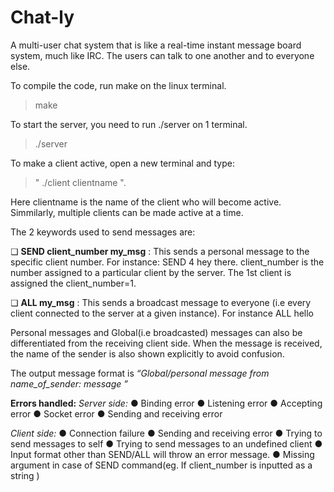 # Chat-ly


A multi-user chat system that is like a real-time instant message board system, much like IRC. The users can talk to one another and to everyone else. 

To compile the code, run make on the linux terminal.
>make

To start the server, you need to run ./server on 1 terminal. 
>./server

To make a client active, open a new terminal and type:
>" ./client clientname ".

Here clientname is the name of the client who will become active. Simmilarly, multiple clients can be made active at a time.


The 2 keywords used to send messages are:

❏ **SEND client_number my_msg** : This sends a personal message to the specific client number. For instance: SEND 4 hey there. client_number is the number assigned to a particular client by the server. The 1st client is assigned the client_number=1.

❏ **ALL my_msg** : This sends a broadcast message to everyone (i.e every client connected to the server at a given instance). For instance ALL hello


Personal messages and Global(i.e broadcasted) messages can also be differentiated from the receiving client side. When the message is received, the name of the sender is also shown explicitly to avoid confusion. 

The output message format is *“Global/personal message from name_of_sender: message ”*


**Errors handled:**
*Server side:*
● Binding error
● Listening error
● Accepting error
● Socket error
● Sending and receiving error

*Client side:*
● Connection failure
● Sending and receiving error
● Trying to send messages to self
● Trying to send messages to an undefined client
● Input format other than SEND/ALL will throw an error
message.
● Missing argument in case of SEND command(eg. If
client_number is inputted as a string )



